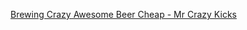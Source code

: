 
[Brewing Crazy Awesome Beer Cheap - Mr Crazy Kicks](https://www.mrcrazykicks.com/brewing-crazy-awesome-beer-cheap/)

